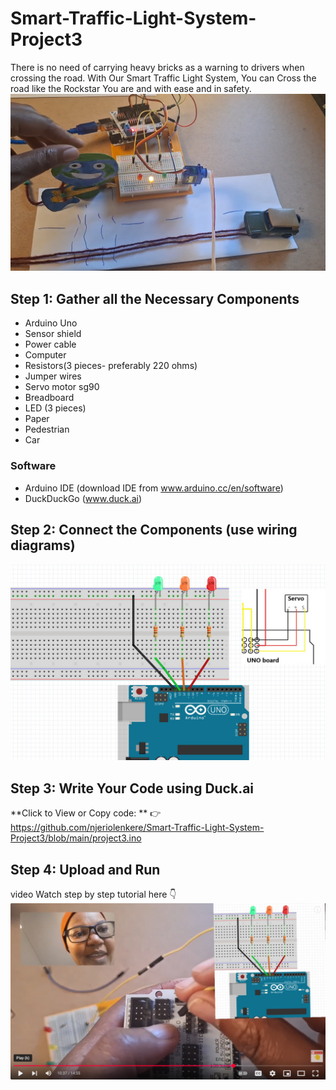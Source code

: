# Smart-Traffic-Light-System-Project3
There is no need of carrying heavy bricks as a warning to drivers when crossing the road. With Our Smart Traffic Light System, You can Cross the road like the Rockstar You are and with ease and in safety. 
![Wiring Diagram](Smart-Traffic-Light-System-Project3-intro.png)

## Step 1: Gather all the Necessary Components
* Arduino Uno
* Sensor shield
* Power cable
* Computer
* Resistors(3 pieces- preferably 220 ohms)
* Jumper wires
* Servo motor sg90
* Breadboard
* LED (3 pieces)
* Paper
* Pedestrian
* Car

### Software
* Arduino IDE (download IDE from www.arduino.cc/en/software) 
* DuckDuckGo (www.duck.ai)

## Step 2: Connect the Components (use wiring diagrams)
![Wiring Diagram](Smart-Traffic-Light-System-Project3.jpg)

## Step 3: Write Your Code using Duck.ai
**Click to View or Copy code: ** :point_right: https://github.com/njeriolenkere/Smart-Traffic-Light-System-Project3/blob/main/project3.ino


## Step 4: Upload and Run 
video
Watch step by step tutorial here :point_down: [![Click to Watch the video](Smart-Traffic-Light-System-Project3-youtube.png)](https://youtu.be/Oay7UAwTMbc)


